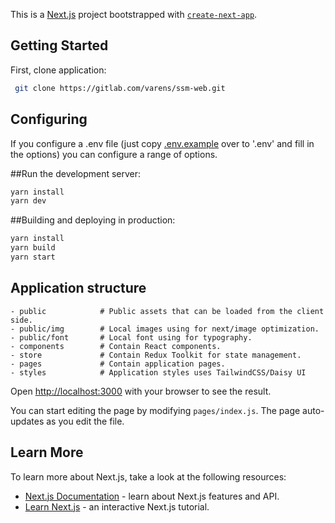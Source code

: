 This is a [Next.js](https://nextjs.org/) project bootstrapped with [`create-next-app`](https://github.com/vercel/next.js/tree/canary/packages/create-next-app).

## Getting Started

First, clone application:

```bash
 git clone https://gitlab.com/varens/ssm-web.git
```


## Configuring

If you configure a .env file (just copy [.env.example](https://gitlab.com/varens/ssm-web.git/version_2.0/.env.example) over to '.env' and fill in the options) you can configure a range of options.


##Run the development server:

```bash
yarn install
yarn dev
```


##Building and deploying in production:

```bash
yarn install
yarn build
yarn start
```

## Application structure

```
- public            # Public assets that can be loaded from the client side.
- public/img        # Local images using for next/image optimization.
- public/font       # Local font using for typography.
- components        # Contain React components.
- store             # Contain Redux Toolkit for state management.
- pages             # Contain application pages.
- styles            # Application styles uses TailwindCSS/Daisy UI
```

Open [http://localhost:3000](http://localhost:3000) with your browser to see the result.

You can start editing the page by modifying `pages/index.js`. The page auto-updates as you edit the file.

## Learn More

To learn more about Next.js, take a look at the following resources:

- [Next.js Documentation](https://nextjs.org/docs) - learn about Next.js features and API.
- [Learn Next.js](https://nextjs.org/learn) - an interactive Next.js tutorial.


